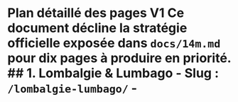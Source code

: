 # Plan détaillé des pages V1 Ce document décline la stratégie officielle exposée dans `docs/14m.md` pour dix pages à produire en priorité. ## 1. Lombalgie & Lumbago - **Slug :** `/lombalgie-lumbago/` - **<title> :** `Lombalgie (Lumbago) à Bordeaux : Causes, Traitement et Chiropraxie` - **H1 :** `Lombalgie – Soulager votre mal de dos (lumbago) avec la chiropraxie` - **Mots-clés principaux :** lombalgie, lumbago, mal de dos - **Longues traînes :** douleur bas du dos, lumbago aigu, lombalgie chronique - **Volume cible :** ~1000+ mots (pilier) - **H2/H3 :** - H2 : Qu’est-ce que la lombalgie ? - H3 : Lombalgie aiguë (lumbago) - H3 : Lombalgie chronique - H2 : Les causes possibles de votre mal de dos - H2 : Quand consulter pour une lombalgie ? - H2 : Traitement chiropratique de la lombalgie - H3 : Techniques utilisées - H3 : Cas concret - H2 : Ce que la chiropraxie peut vous apporter - H2 : Conseils pour prévenir la lombalgie au quotidien - H3 : Exercices simples - H2 : FAQ – Vos questions sur la lombalgie - H2 : Prenez rendez-vous – Soulagez votre dos rapidement - **FAQ :** 1. Combien de temps dure un lumbago ? – En général 1 à 2 semaines, la chiropraxie accélère la récupération. 2. Faut‑il rester allongé avec une lombalgie ? – Non, l’activité modérée aide à guérir plus vite. 3. Chiropracteur ou ostéopathe pour un mal de dos ? – Les deux peuvent aider, le chiro est spécialiste de la colonne. - **CTA recommandé :** `Ne laissez pas la douleur vous gâcher la vie – prenez rendez‑vous maintenant.` - **Maillage interne :** vers Hernie discale, Sciatique & Cruralgie, Comparatif Chiro/Ostéo/Kiné, Urgence. ## 2. Sciatique & Cruralgie - **Slug :** `/sciatique-cruralgie/` - **<title> :** `Sciatique ou Cruralgie : Soulager la douleur de jambe avec un chiropracteur (Bordeaux)` - **H1 :** `Sciatique – Cruralgie : nerf coincé, comment la chiropraxie peut vous aider` - **Mots-clés principaux :** sciatique, cruralgie, douleur jambe - **Longues traînes :** nerf coincé, hernie L5-S1, sciatique grossesse - **Volume cible :** ~1200 mots (pilier majeur) - **H2/H3 :** - H2 : Qu’est-ce qu’une sciatique ? Qu’est-ce qu’une cruralgie ? - H2 : Symptômes et diagnostic - H3 : Sciatique ou autre chose ? - H2 : Causes d’une sciatique - H2 : Traitement en chiropraxie - H3 : Techniques spécifiques - H2 : Vos attentes lors des séances - H2 : Prévenir les récidives de sciatique - H2 : FAQ Sciatique/Cruralgie - H2 : Ne restez pas avec la douleur – consultez - **FAQ :** 1. Une sciatique peut‑elle guérir seule ? – Oui parfois, mais le risque de rechute est élevé sans prise en charge. 2. Faut‑il opérer une hernie discale causant la sciatique ? – Seulement en cas de déficit grave ou d’échec prolongé. 3. Chiropracteur ou kiné pour sciatique ? – Le chiro réaligne et soulage, le kiné renforce : les deux sont complémentaires. - **CTA recommandé :** `Si chaque pas est une souffrance, contactez‑nous pour un bilan chiropraxie.` - **Maillage interne :** vers Hernie discale, Urgence, Comparatif Chiro/Ostéo/Kiné, Sportifs. ## 3. Hernie discale - **Slug :** `/hernie-discale/` - **<title> :** `Hernie discale : éviter l’opération grâce à la chiropraxie – Bordeaux` - **H1 :** `Hernie discale – Comprendre, soulager et éviter l’opération (approche chiropratique)` - **Mots-clés principaux :** hernie discale, hernie lombaire, hernie cervicale - **Longues traînes :** hernie L5‑S1, soigner hernie discale sans chirurgie, hernie discale symptômes - **Volume cible :** ~1000 mots (pilier) - **H2/H3 :** - H2 : Qu’est-ce qu’une hernie discale ? - H3 : Disque intervertébral et explication